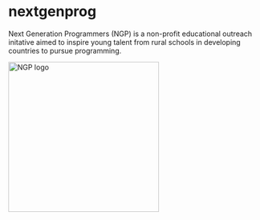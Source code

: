 # nextgenprog
Next Generation Programmers (NGP) is a non-profit educational outreach initative 
aimed to inspire young talent from rural schools in developing countries to pursue programming.

<img src="https://github.com/torgyn/nextgenprog/blob/main/ngpLogo.png?raw=true" alt="NGP logo" width="300"/>

